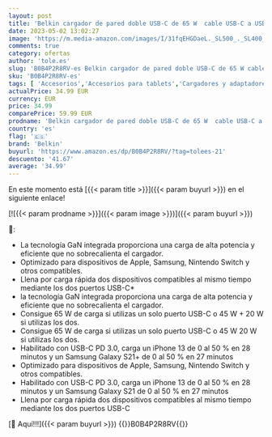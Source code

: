 ```yaml
---
layout: post
title: 'Belkin cargador de pared doble USB-C de 65 W  cable USB-C a USB-C  carga rápida Power Delivery 3.0 con GaN para iPhone 13  12  Pro  Pro Max  mini  iPad Pro  MacBook  iPad Pro  MacBook y Galaxy  Tab'
date: 2023-05-02 13:02:27
image: 'https://m.media-amazon.com/images/I/31fqEHGDaeL._SL500_._SL400_.jpg'
comments: true
category: ofertas
author: 'tole.es'
slug: 'B0B4P2R8RV-es Belkin cargador de pared doble USB-C de 65 W cable USB-C a...'
sku: 'B0B4P2R8RV-es'
tags: [ 'Accesorios','Accesorios para tablets','Cargadores y adaptadores para tablets','Informática','belkin','ipad','iphone','🇪🇸', ]
actualPrice: 34.99 EUR
currency: EUR
price: 34.99
comparePrice: 59.99 EUR
prodname: 'Belkin cargador de pared doble USB-C de 65 W  cable USB-C a USB-C  carga rápida Power Delivery 3.0 con GaN para iPhone 13  12  Pro  Pro Max  mini  iPad Pro  MacBook  iPad Pro  MacBook y Galaxy  Tab'
country: 'es'
flag: '🇪🇸'
brand: 'Belkin'
buyurl: 'https://www.amazon.es/dp/B0B4P2R8RV/?tag=tolees-21'
descuento: '41.67'
average: '34.99'
---
```


En este momento está [{{< param title >}}]({{< param buyurl >}}) en el siguiente enlace!

[![{{< param prodname >}}]({{< param image >}})]({{< param buyurl >}})

🔎:

- La tecnología GaN integrada proporciona una carga de alta potencia y eficiente que no sobrecalienta el cargador.
- Optimizado para dispositivos de Apple, Samsung, Nintendo Switch y otros compatibles.
- Llena por carga rápida dos dispositivos compatibles al mismo tiempo mediante los dos puertos USB-C*
- la tecnología GaN integrada proporciona una carga de alta potencia y eficiente que no sobrecalienta el cargador.
- Consigue 65 W de carga si utilizas un solo puerto USB-C o 45 W + 20 W si utilizas los dos.
- Consigue 65 W de carga si utilizas un solo puerto USB-C o 45 W 20 W si utilizas los dos.
- Habilitado con USB-C PD 3.0, carga un iPhone 13 de 0 al 50 % en 28 minutos y un Samsung Galaxy S21+ de 0 al 50 % en 27 minutos
- Optimizado para dispositivos de Apple, Samsung, Nintendo Switch y otros compatibles.
- Habilitado con USB-C PD 3.0, carga un iPhone 13 de 0 al 50 % en 28 minutos y un Samsung Galaxy S21 de 0 al 50 % en 27 minutos
- Llena por carga rápida dos dispositivos compatibles al mismo tiempo mediante los dos puertos USB-C

[🛒 Aquí!!!]({{< param buyurl >}})
{{<world>}}B0B4P2R8RV{{</world>}}
